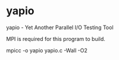 # yapio
yapio - Yet Another Parallel I/O Testing Tool

MPI is required for this program to build.

mpicc -o yapio yapio.c -Wall -O2
